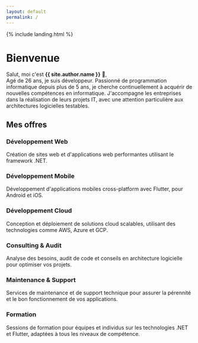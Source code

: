 ```yaml
---
layout: default
permalink: /
---
```


{% include landing.html %}
# **Bienvenue**

Salut, moi c'est **{{ site.author.name }}** :wave:,<br>
Agé de 26 ans, je suis développeur. Passionné de programmation informatique depuis plus de 5 ans, je cherche continuellement à acquérir de nouvelles compétences en informatique. J'accompagne les entreprises dans la réalisation de leurs projets IT, avec une attention particulière aux architectures logicielles testables.



<h2 class="text-center mb-4">Mes offres</h2>
<div class="row row-cols-1 row-cols-md-2 row-cols-lg-3 g-4">
        <div class="col mb-4">
        <div class="card h-100 rounded-3">
            <div class="card-body">
                <h3 class="card-title">Développement Web</h3>
                <p class="card-text">Création de sites web et d'applications web performantes utilisant le framework .NET.</p>
            </div>
        </div>
    </div>
        <div class="col mb-4">
        <div class="card h-100 rounded-3">
            <div class="card-body">
                <h3 class="card-title">Développement Mobile</h3>
                <p class="card-text">Développement d'applications mobiles cross-platform avec Flutter, pour Android et iOS.</p>
            </div>
        </div>
    </div>
        <div class="col mb-4">
        <div class="card h-100 rounded-3">
            <div class="card-body">
                <h3 class="card-title">Développement Cloud</h3>
                <p class="card-text">Conception et déploiement de solutions cloud scalables, utilisant des technologies comme AWS, Azure et GCP.</p>
            </div>
        </div>
    </div>
        <div class="col mb-4">
        <div class="card h-100 rounded-3">
            <div class="card-body">
                <h3 class="card-title">Consulting & Audit</h3>
                <p class="card-text">Analyse des besoins, audit de code et conseils en architecture logicielle pour optimiser vos projets.</p>
            </div>
        </div>
    </div>
        <div class="col mb-4">
        <div class="card h-100 rounded-3">
            <div class="card-body">
                <h3 class="card-title">Maintenance & Support</h3>
                <p class="card-text">Services de maintenance et de support technique pour assurer la pérennité et le bon fonctionnement de vos applications.</p>
            </div>
        </div>
    </div>
        <div class="col mb-4">
        <div class="card h-100 rounded-3">
            <div class="card-body">
                <h3 class="card-title">Formation</h3>
                <p class="card-text">Sessions de formation pour équipes et individus sur les technologies .NET et Flutter, adaptées à tous les niveaux de compétence.</p>
            </div>
        </div>
    </div>
</div>
